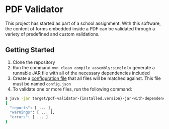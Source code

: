 # PDF Validator

This project has started as part of a school assignment. With this software, the content of forms embedded inside a PDF can be validated through a variety of predefined and custom validations.

## Getting Started

1. Clone the repository
1. Run the command `mvn clean compile assembly:single` to generate a runnable JAR file with all of the necessary dependencies included
1. Create a [configuration file](./CONFIG_GUIDE) that all files will be matched against. This file must be named `config.json`
1. To validate one or more files, run the following command:

```bash
$ java -jar target/pdf-validator-{installed.version}-jar-with-dependencies.jar [file1] (file2...)
{
  "reports": [ ... ],
  "warnings": [ ... ],
  "errors": [ ... ]
}
```
